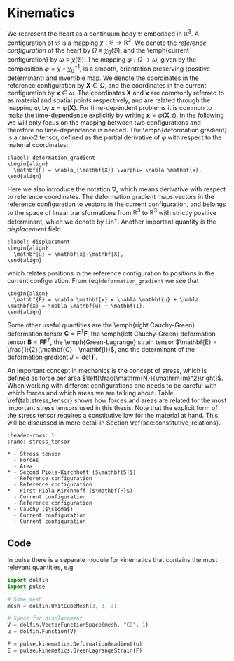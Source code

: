 # Kinematics
We represent the heart as a continuum body $\mathfrak{B}$ embedded in
$\mathbb{R}^3$. A configuration of $\mathfrak{B}$ is a mapping $\chi:
\mathfrak{B} \rightarrow \mathbb{R}^3$.
We denote the *reference configuration* of the heart by $\Omega
\equiv \chi_0(\mathfrak{B})$, and the \emph{current configuration} by $\omega
\equiv \chi(\mathfrak{B})$. The mapping $\varphi :  \Omega
\rightarrow \omega$, given by the composition $\varphi = \chi
\circ \chi_0^{-1}$, is a smooth, orientation preserving (positive
determinant) and invertible map. We denote the coordinates in the
reference configuration by $\mathbf{X} \in \Omega$, and the coordinates in the current
configuration by $\mathbf{x} \in \omega$. The coordinates $\mathbf{X}$ and $\mathbf{x}$ are
commonly referred to as material and spatial points respectively, and
are related through the mapping $\varphi$, by $\mathbf{x} = \varphi(\mathbf{X})$.
For time-dependent problems it is common to make  the time-dependence
explicitly by writing $\mathbf{x} = \varphi(\mathbf{X}, t)$. In the following
we will only focus on the mapping between two configurations and
therefore no time-dependence is needed. The \emph{deformation gradient} is a
rank-2 tensor, defined as the partial derivative of $\varphi$  with
respect to the material coordinates:

```{math}
:label: deformation_gradient
\begin{align}
  \mathbf{F} = \nabla_{\mathbf{X}} \varphi= \nabla \mathbf{x}.
\end{align}
```

Here we also introduce the notation $\nabla$, which means derivative
with respect to reference coordinates.
The deformation gradient maps vectors in the reference configuration to
vectors in the current configuration, and belongs to the space of
linear transformations from $\mathbb{R}^3$ to $\mathbb{R}^3$ with
strictly positive determinant, which we denote by
$\mathrm{Lin}^+$. Another important quantity is the
*displacement* field

```{math}
:label: displacement
\begin{align}
  \mathbf{u} = \mathbf{x}-\mathbf{X},
\end{align}
```
which relates positions in the reference configuration to positions
in the current configuration. From {eq}`deformation_gradient` we
see that

```{math}
\begin{align}
  \mathbf{F} = \nabla \mathbf{x} = \nabla \mathbf{u} + \nabla \mathbf{X} = \nabla \mathbf{u} + \mathbf{I}.
\end{align}
```

Some other useful quantities are the \emph{right Cauchy-Green} deformation
tensor $\mathbf{C} = \mathbf{F}^T\mathbf{F}$, the \emph{left Cauchy-Green} deformation tensor
$\mathbf{B} = \mathbf{F}\mathbf{F}^T$, the \emph{Green-Lagrange} strain tensor
$\mathbf{E} = \frac{1}{2}(\mathbf{C} - \mathbf{I})$, and the determinant of the
deformation gradient $J = \det \mathbf{F}$.

An important concept in mechanics is the concept of stress, which is
defined as force per area
$\left[\frac{\mathrm{N}}{\mathrm{m}^2}\right]$. When working with
different configurations one needs to be careful with which forces and
which areas we are talking about. Table \ref{tab:stress_tensor}
shows how forces and areas are related for the most important stress
tensors used in this thesis. Note that the explicit form of the stress
tensor requires a constitutive law for the material at hand. This will
be discussed in more detail in Section \ref{sec:constitutive_relations}.


```{list-table} Showing different stress tensors used in this thesis, and how they relate forces to areas trough different configurations.
:header-rows: 1
:name: stress_tensor

* - Stress tensor
  - Forces
  - Area
* - Second Piola-Kirchhoff ($\mathbf{S}$)
  - Reference configuration
  - Reference configuration
* - First Piola-Kirchhoff ($\mathbf{P}$)
  - Current configuration
  - Reference configuration
* - Cauchy ($\sigma$)
  - Current configuration
  - Current configuration
```


## Code

In pulse there is a separate module for kinematics that contains the most relevant quantities, e.g

```python
import dolfin
import pulse

# Some mesh
mesh = dolfin.UnitCubeMesh(3, 3, 3)

# Space for displacement
V = dolfin.VectorFunctionSpace(mesh, "CG", 1)
u = dolfin.Function(V)

F = pulse.kinematics.DeformationGradient(u)
E = pulse.kinematics.GreenLagrangeStrain(F)
```
